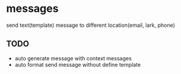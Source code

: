 # messages
send text(template) message to different location(email, lark, phone)

## TODO
* auto generate message with context messages
* auto format send message without define template